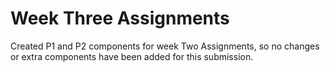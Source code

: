 # Week Three Assignments

Created P1 and P2 components for week Two Assignments, so no changes or extra components have been added for this submission.
